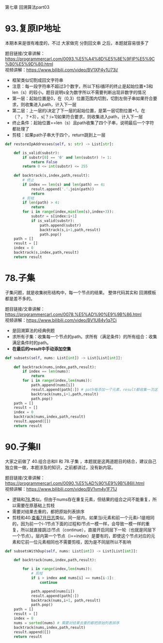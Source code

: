 第七章 回溯算法part03



# 93.复原IP地址  

本期本来是很有难度的，不过 大家做完 分割回文串 之后，本题就容易很多了 

题目链接/文章讲解：https://programmercarl.com/0093.%E5%A4%8D%E5%8E%9FIP%E5%9C%B0%E5%9D%80.html  
视频讲解：https://www.bilibili.com/video/BV1XP4y1U73i/
- 框架类似切割成回文字符串
- 注意：每一段字符串不超过3个数字，所以下标i循环的终止是起始位置+3和len（s）的较小。题目说明s全为数字所以不需要判断出现非数字的情况
- 第一层：起始位置是0，在（0,3）位置范围内切割，切割左侧子串如果符合要求，则收集进入path，计入下一层
- 第二层：上一层的i决定了下一层的起始位置，是第一层切割位置+1，在（？，？+3），s[？:i+1]如果符合要求，则收集进入path，计入下一层
- 终止条件：起始位置==len（s）且path收集了四个子串，说明最后一个字符都处理了
- 剪枝：如果path子串大于四个，return跳到上一层
```Python
def restoreIpAddresses(self, s: str) -> List[str]:

    def is_valid(substr):
        if substr[0] == '0' and len(substr) != 1:
            return False
        return 0 <= int(substr) <= 255 
    
    def backtrack(s,index,path,result):
        # 终止
        if index == len(s) and len(path) == 4:
            result.append('.'.join(path))
            return
        # 剪枝
        if len(path) > 4:
            return 
        for i in range(index,min(len(s),index+3)):
            substr = s[index:i+1]
            if is_valid(substr):
                path.append(substr)
                backtrack(s,i+1,path,result)
                path.pop()
    path = []
    result = []
    index = 0
    backtrack(s,index,path,result)
    return result
```

# 78.子集  

子集问题，就是收集树形结构中，每一个节点的结果。 整体代码其实和 回溯模板都是差不多的。 

题目链接/文章讲解：https://programmercarl.com/0078.%E5%AD%90%E9%9B%86.html  
视频讲解：https://www.bilibili.com/video/BV1U84y1q7Ci 

- 是回溯算法的经典例题
- 求所有子集：收集每一个节点的path。求所有（满足条件）的所有组合：收集满足条件时的path。
- **在最后的result中手动添加空集**

```Python
def subsets(self, nums: List[int]) -> List[List[int]]:
    
    def backtrack(nums,index,path,result):
        if index == len(nums):
            return
        for i in range(index,len(nums)):
            path.append(nums[i])
            result.append(path[:]) # path每添加一个元素，result都收集一次这个新的path
            backtrack(nums,i+1,path,result)
            path.pop()
    path = []
    result = []
    index = 0 
    backtrack(nums,index,path,result)
    result.append([])
    return result
```

# 90.子集II 

大家之前做了 40.组合总和II 和 78.子集 ，本题就是这两道题目的结合，建议自己独立做一做，本题涉及的知识，之前都讲过，没有新内容。 

题目链接/文章讲解：https://programmercarl.com/0090.%E5%AD%90%E9%9B%86II.html   
视频讲解：https://www.bilibili.com/video/BV1vm4y1F71J


- 逻辑和[78.](#78子集)类似。但由于nums存在重复元素，但结果的组合之间不能重复，所以需要在原基础上剪枝
- 需要对结果去重的，都把原始列表排序
- 剪枝和40.[查看7月日志](./0731回溯.md)类似。同一层内，如果当i元素和前一个元素i-1是相同的，因为前一个i-1节点下面的过程和i节点一模一样，会导致一模一样的重复，所以就直接跳过i节点（continue），直接开启同层下一轮（也就是同层下一个节点）。层内第一个节点（i==index）是要有的，即使这个节点对应的元素和它前一位元素相同也不需要剪枝，因为是不同层所以不影响



```Python
def subsetsWithDup(self, nums: List[int]) -> List[List[int]]:
   
    def backtrack(nums,index,path,result):

        for i in range(index,len(nums)):
            # 剪枝
            if i > index and nums[i] == nums[i-1]:
                continue

            path.append(nums[i])
            result.append(path[:])
            backtrack(nums,i+1, path,result)
            path.pop()
    path = []
    result = []
    index = 0
    nums = sorted(nums) # 需要对结果去重的都把原始列表排序
    backtrack(nums,index,path,result)
    result.append([])
    return result
```

